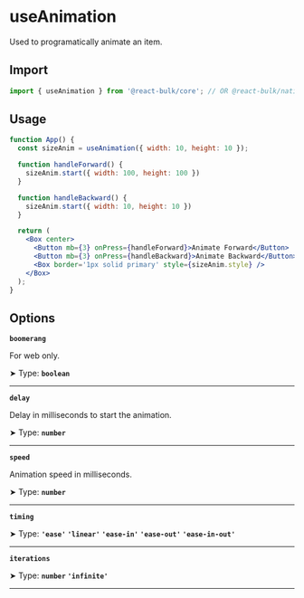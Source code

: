 # useAnimation

Used to programatically animate an item.

## Import

```jsx
import { useAnimation } from '@react-bulk/core'; // OR @react-bulk/native
```

## Usage

```jsx live
function App() {
  const sizeAnim = useAnimation({ width: 10, height: 10 });

  function handleForward() {
    sizeAnim.start({ width: 100, height: 100 })
  }

  function handleBackward() {
    sizeAnim.start({ width: 10, height: 10 })
  }

  return (
    <Box center>
      <Button mb={3} onPress={handleForward}>Animate Forward</Button>
      <Button mb={3} onPress={handleBackward}>Animate Backward</Button>
      <Box border='1px solid primary' style={sizeAnim.style} />
    </Box>
  );
}
```

## Options

**`boomerang`**

For web only. <br/>

➤ Type: **`boolean`** <br/>

---

**`delay`**

Delay in milliseconds to start the animation.

➤ Type: **`number`** <br/>

---

**`speed`**

Animation speed in milliseconds.

➤ Type: **`number`** <br/>

---

**`timing`**

➤ Type: **`'ease'` `'linear'` `'ease-in'` `'ease-out'` `'ease-in-out'`** <br/>

---

**`iterations`**

➤ Type: **`number` `'infinite'`** <br/>

---
